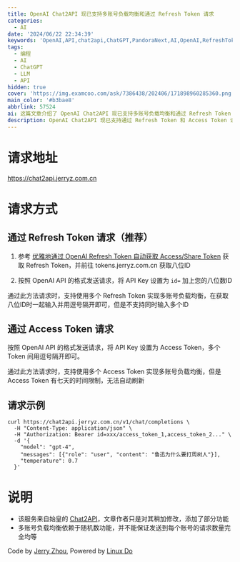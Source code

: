 ```yaml
---
title: OpenAI Chat2API 现已支持多账号负载均衡和通过 Refresh Token 请求
categories:
  - AI
date: '2024/06/22 22:34:39'
keywords: 'OpenAI,API,chat2api,ChatGPT,PandoraNext,AI,OpenAI,RefreshToken,Neo,始皇,AccessToken,ShareToken'
tags:
  - 编程
  - AI
  - ChatGPT
  - LLM
  - API
hidden: true
cover: 'https://img.examcoo.com/ask/7386438/202406/171898960285360.png'
main_color: '#b3bae8'
abbrlink: 57524
ai: 这篇文章介绍了 OpenAI Chat2API 现已支持多账号负载均衡和通过 Refresh Token 请求。提供了两种请求方式：通过 Refresh Token 和 Access Token，并给出了具体请求示例。文章说明了服务的来源及其多账号负载均衡的实现原理。
description: OpenAI Chat2API 现已支持通过 Refresh Token 和 Access Token 请求，实现多账号负载均衡。
---
```


# 请求地址

https://chat2api.jerryz.com.cn

# 请求方式

## 通过 Refresh Token 请求（推荐）

1. 参考 [优雅地通过 OpenAI Refresh Token 自动获取 Access/Share Token](https://blog.jerryz.com.cn/article/refresh-token/) 获取 Refresh Token，并前往 tokens.jerryz.com.cn 获取八位ID

2. 按照 OpenAI API 的格式发送请求，将 API Key 设置为 `id=` 加上您的八位数ID

通过此方法请求时，支持使用多个 Refresh Token 实现多账号负载均衡，在获取八位ID时一起输入并用逗号隔开即可，但是不支持同时输入多个ID

## 通过 Access Token 请求

按照 OpenAI API 的格式发送请求，将 API Key 设置为 Access Token，多个 Token 间用逗号隔开即可。

通过此方法请求时，支持使用多个 Access Token 实现多账号负载均衡，但是 Access Token 有七天的时间限制，无法自动刷新

## 请求示例

```shell
curl https://chat2api.jerryz.com.cn/v1/chat/completions \
  -H "Content-Type: application/json" \
  -H "Authorization: Bearer id=xxx/access_token_1,access_token_2..." \
  -d '{
    "model": "gpt-4",
    "messages": [{"role": "user", "content": "鲁迅为什么要打周树人"}],
    "temperature": 0.7
  }'

```

# 说明

- 该服务来自始皇的 [Chat2API](https://api.oaifree.com/)，文章作者只是对其稍加修改，添加了部分功能
- 多账号负载均衡依赖于随机数功能，并不能保证发送到每个账号的请求数量完全均等

Code by [Jerry Zhou](https://jerryz.com.cn/), Powered by [Linux Do](https://linux.do/)